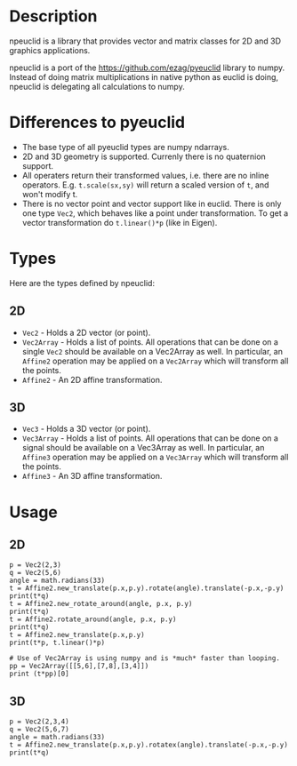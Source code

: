 # Description

npeuclid is a library that provides vector and matrix classes for 2D and 3D 
graphics applications.

npeuclid is a port of the https://github.com/ezag/pyeuclid library to numpy.
Instead of doing matrix multiplications in native python as euclid is doing,
npeuclid is delegating all calculations to numpy. 

# Differences to pyeuclid

- The base type of all pyeuclid types are numpy ndarrays.
- 2D and 3D geometry is supported. Currenly there is no quaternion support.
- All operaters return their transformed values, i.e. there are no inline operators. E.g. `t.scale(sx,sy)` will return a scaled version of `t`, and won't modify t. 
- There is no vector point and vector support like in euclid. There is only one type `Vec2`, which behaves like a point under transformation. To get a vector transformation do `t.linear()*p` (like in Eigen).

# Types

Here are the types defined by npeuclid:

## 2D 

- `Vec2` - Holds a 2D vector (or point).
- `Vec2Array` - Holds a list of points. All operations that can be done on a single `Vec2` should be available on a Vec2Array as well. In particular, an `Affine2` operation may be applied on a `Vec2Array` which will transform all the points. 
- `Affine2` - An 2D affine transformation.

## 3D

- `Vec3` - Holds a 3D vector (or point).
- `Vec3Array` - Holds a list of points. All operations that can be done on a signal should be available on a Vec3Array as well. In particular, an `Affine3` operation may be applied on a `Vec3Array` which will transform all the points. 
- `Affine3` - An 3D affine transformation.

# Usage

## 2D

    p = Vec2(2,3)
    q = Vec2(5,6)
    angle = math.radians(33)
    t = Affine2.new_translate(p.x,p.y).rotate(angle).translate(-p.x,-p.y)
    print(t*q)
    t = Affine2.new_rotate_around(angle, p.x, p.y)
    print(t*q)
    t = Affine2.rotate_around(angle, p.x, p.y)
    print(t*q)
    t = Affine2.new_translate(p.x,p.y)
    print(t*p, t.linear()*p) 
    
    # Use of Vec2Array is using numpy and is *much* faster than looping.
    pp = Vec2Array([[5,6],[7,8],[3,4]])
    print (t*pp)[0]

## 3D

    p = Vec2(2,3,4)
    q = Vec2(5,6,7)
    angle = math.radians(33)
    t = Affine2.new_translate(p.x,p.y).rotatex(angle).translate(-p.x,-p.y)
    print(t*q)
